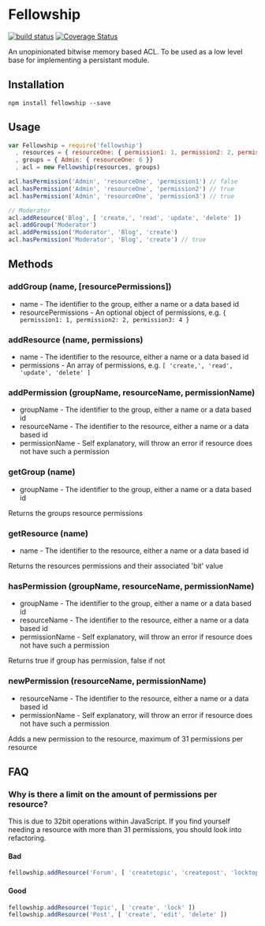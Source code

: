 # Fellowship

[![build status](https://secure.travis-ci.org/confuser/node-fellowship.png)](http://travis-ci.org/confuser/node-fellowship)
[![Coverage Status](https://coveralls.io/repos/confuser/node-fellowship/badge.png?branch=master)](https://coveralls.io/r/confuser/node-fellowship?branch=master)


An unopinionated bitwise memory based ACL. To be used as a low level base for implementing a persistant module.

## Installation

```
npm install fellowship --save
```

## Usage
```js
var Fellowship = require('fellowship')
  , resources = { resourceOne: { permission1: 1, permission2: 2, permission3: 4 }  }
  , groups = { Admin: { resourceOne: 6 }}
  , acl = new Fellowship(resources, groups)

acl.hasPermission('Admin', 'resourceOne', 'permission1') // false
acl.hasPermission('Admin', 'resourceOne', 'permission2') // true
acl.hasPermission('Admin', 'resourceOne', 'permission3') // true

// Moderator
acl.addResource('Blog', [ 'create,', 'read', 'update', 'delete' ])
acl.addGroup('Moderator')
acl.addPermission('Moderator', 'Blog', 'create')
acl.hasPermission('Moderator', 'Blog', 'create') // true
```

## Methods
### addGroup (name, [resourcePermissions])
* name - The identifier to the group, either a name or a data based id
* resourcePermissions - An optional object of permissions, e.g. `{ permission1: 1, permission2: 2, permission3: 4 }`

### addResource (name, permissions)
* name - The identifier to the resource, either a name or a data based id
* permissions - An array of permissions, e.g. `[ 'create,', 'read', 'update', 'delete' ]`

### addPermission (groupName, resourceName, permissionName)
* groupName - The identifier to the group, either a name or a data based id
* resourceName - The identifier to the resource, either a name or a data based id
* permissionName - Self explanatory, will throw an error if resource does not have such a permission

### getGroup (name)
* groupName - The identifier to the group, either a name or a data based id

Returns the groups resource permissions

### getResource (name)
* name - The identifier to the resource, either a name or a data based id

Returns the resources permissions and their associated 'bit' value

### hasPermission (groupName, resourceName, permissionName)
* groupName - The identifier to the group, either a name or a data based id
* resourceName - The identifier to the resource, either a name or a data based id
* permissionName - Self explanatory, will throw an error if resource does not have such a permission

Returns true if group has permission, false if not

### newPermission (resourceName, permissionName)
* resourceName - The identifier to the resource, either a name or a data based id
* permissionName - Self explanatory, will throw an error if resource does not have such a permission

Adds a new permission to the resource, maximum of 31 permissions per resource

## FAQ
### Why is there a limit on the amount of permissions per resource?
This is due to 32bit operations within JavaScript. If you find yourself needing a resource with more than 31 permissions, you should look into refactoring.

#### Bad
```js
fellowship.addResource('Forum', [ 'createtopic', 'createpost', 'locktopic' ])
```

#### Good
```js
fellowship.addResource('Topic', [ 'create', 'lock' ])
fellowship.addResource('Post', [ 'create', 'edit', 'delete' ])
```
